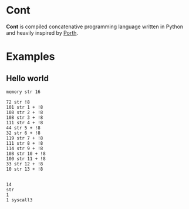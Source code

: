 # Cont

__Cont__ is compiled concatenative programming language written in Python and heavily inspired by [Porth](https://gitlab.com/tsoding/porth).  

# Examples
## Hello world
```
memory str 16

72 str !8
101 str 1 + !8
108 str 2 + !8
108 str 3 + !8
111 str 4 + !8
44 str 5 + !8
32 str 6 + !8
119 str 7 + !8
111 str 8 + !8
114 str 9 + !8
108 str 10 + !8
100 str 11 + !8
33 str 12 + !8
10 str 13 + !8


14
str
1
1 syscall3
```